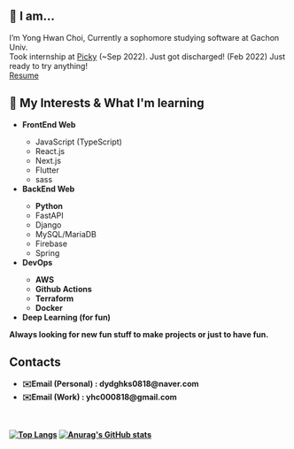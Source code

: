 <h2>👋 I am... </h2>
<underline></underline>
I’m Yong Hwan Choi, Currently a sophomore studying software at Gachon Univ.<br>
Took internship at <a href="https://www.gopicky.com" target="_blank" >Picky</a> (~Sep 2022).
Just got discharged! (Feb 2022) Just ready to try anything!<br>
<a href="https://www.notion.so/yanychoi/Yany-Choi-6a018a015af949dc8c07de76fa0f7c4f">Resume</a>
<h2>👀 My Interests & What I'm learning</h2>
<underline></underline>
<ul>
    <li><b>FrontEnd Web</b></li>
    <ul>
      <li>JavaScript (TypeScript)</li>
      <li>React.js</li>
      <li>Next.js</li>
      <li>Flutter</li>
      <li>sass</li>
    </ul>
    <li><b>BackEnd Web</b></li>
    <ul>
        <li><b>Python</b></li>
        <li>FastAPI</li>
        <li>Django</li>
        <li>MySQL/MariaDB</li>
        <li>Firebase</li>
        <li>Spring</li>
    </ul>
    <li><b>DevOps</li>
    <ul>
        <li>AWS</li>
        <li>Github Actions</li>
        <li>Terraform</li>
        <li>Docker</li>
    </ul>
    <li><b>Deep Learning</b> (for fun)</li>
</ul>
Always looking for new fun stuff to make projects or just to have fun.

<h2>Contacts</h2>
<underline></underline>
<ul>
    <li><b>✉️Email (Personal)</b> : dydghks0818@naver.com</li>
    <li><b>✉️Email (Work)</b> : yhc000818@gmail.com</li>
</ul>
<br>

[![Top Langs](https://github-readme-stats.vercel.app/api/top-langs/?username=YanyChoi)](https://github.com/YanyChoi/github-readme-stats)
[![Anurag's GitHub stats](https://github-readme-stats.vercel.app/api?username=YanyChoi)](https://github.com/YanyChoi/github-readme-stats)
